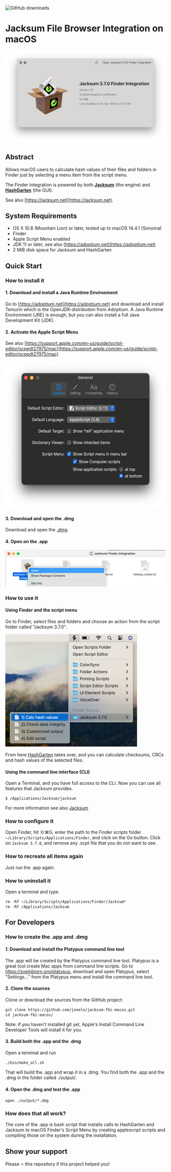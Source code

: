 ![GitHub downloads](https://img.shields.io/github/downloads/jonelo/jacksum-fbi-macos/total?color=green)

# Jacksum File Browser Integration on macOS

<img alt="Jacksum_3.7.0_Finder_Integration" src="docs/images/Jacksum_3.7.0_Finder_Integration.png" >

## Abstract

Allows macOS users to calculate hash values of their files and folders in Finder just by selecting a menu item from the script menu.

The Finder integration is powered by both
**[Jacksum](https://github.com/jonelo/jacksum)** (the engine) and
**[HashGarten](https://github.com/jonelo/HashGarten)** (the GUI).

See also [https://jacksum.net](https://jacksum.net).

## System Requirements

- OS X 10.8 (Mountain Lion) or later, tested up to macOS 14.4.1 (Sonoma)
- Finder
- Apple Script Menu enabled
- JDK 11 or later, see also [https://adoptium.net](https://adoptium.net)
- 2 MiB disk space for Jacksum and HashGarten

## Quick Start

### How to install it

#### 1. Download and install a Java Runtime Environment

Go to [https://adoptium.net](https://adoptium.net) and download and install Temurin which is the OpenJDK-distribution from Adoptium. A Java Runtime Environment (JRE) is enough, but you can also install a full Java Development Kit (JDK).

#### 2. Activate the Apple Script Menu

See also [https://support.apple.com/en-us/guide/script-editor/scpedt27975/mac](https://support.apple.com/en-us/guide/script-editor/scpedt27975/mac)

<img height="462" alt="Apple Script Menu activated" src="docs/images/AppleScriptMenuActivated.png">

#### 3. Download and open the .dmg

Download and open the [.dmg](https://github.com/jonelo/jacksum-fbi-macos/releases/latest).

#### 4. Open on the .app

<img alt="Open the Jacksum Finder Integration app" src="docs/images/JacksumFinderIntegrationOpen.png">

### How to use it

#### Using Finder and the script menu

Go to Finder, select files and folders and choose an action from the script folder called "Jacksum 3.7.0".

<img height="353" alt="Jacksum at the Script Menu" src="docs/images/JacksumAtTheScriptMenu.png">

From here [HashGarten](https://github.com/jonelo/HashGarten) takes over, and you can calculate checksums, CRCs and hash values of the selected files.

#### Using the command line interface (CLI)

Open a Terminal, and you have full access to the CLI. Now you can use all features that Jacksum provides.

```
$ /Applications/Jacksum/jacksum
```

For more information see also [Jacksum](https://github.com/jonelo/jacksum)

### How to configure it

Open Finder, hit ⇧⌘G, enter the path to the Finder scripts folder `~/Library/Scripts/Applications/Finder`, and click on the Go button.
Click on `Jacksum 3.7.0`, and remove any .scpt file that you do not want to see.

### How to recreate all items again

Just run the .app again.

### How to uninstall it

Open a terminal and type
```
rm -Rf ~/Library/Scripts/Applications/Finder/Jacksum*
rm -Rf /Applications/Jacksum
```


## For Developers

### How to create the .app and .dmg

#### 1. Download and install the Platypus command line tool

The .app will be created by the Platypus command line tool. Platypus is a great tool create Mac apps from command line scripts.
Go to https://sveinbjorn.org/platypus, download and open Platypus, select "Settings..." from the Platypus menu and install the command line tool.

#### 2. Clone the sources

Clone or download the sources from the GitHub project:
```
git clone https://github.com/jonelo/jacksum-fbi-macos.git
cd jacksum-fbi-macos/
```

Note: if you haven't installed git yet, Apple's Install Command Line Developer Tools will install it for you.

#### 3. Build both the .app and the .dmg

Open a terminal and run
```
./bin/make_all.sh
```
That will build the .app and wrap it in a .dmg. You find both the .app and the .dmg in the folder called ./output/.

#### 4. Open the .dmg and test the .app

```
open ./output/*.dmg
```

### How does that all work?

The core of the .app is bash script that installs calls to HashGarten and Jacksum to macOS Finder's Script Menu by creating applescript scripts and compiling those on the system during the installation.

## Show your support

Please ⭐️ this repository if this project helped you!
